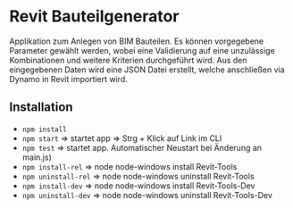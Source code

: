 # Revit Bauteilgenerator
Applikation zum Anlegen von BIM Bauteilen. Es können vorgegebene Parameter gewählt werden, wobei eine Validierung auf eine unzulässige Kombinationen und weitere Kriterien durchgeführt wird. Aus den eingegebenen Daten wird eine JSON Datei erstellt, welche anschließen via Dynamo in Revit importiert wird.

## Installation
* `npm install`
* `npm start` => startet app => Strg + Klick auf Link im CLI
* `npm test` => startet app. Automatischer Neustart bei Änderung an main.js)
* `npm install-rel` => node node-windows install Revit-Tools
* `npm uninstall-rel` => node node-windows uninstall Revit-Tools
* `npm install-dev` => node node-windows install Revit-Tools-Dev
* `npm uninstall-dev` => node node-windows uninstall Revit-Tools-Dev